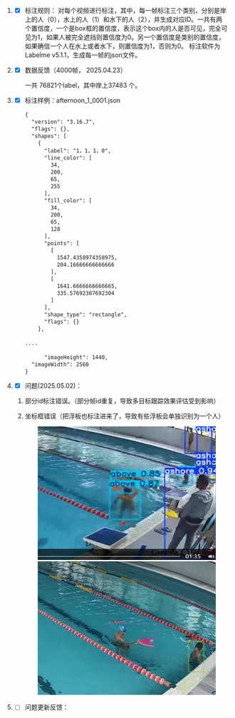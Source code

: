 1. - [x] 标注规则：
    对每个视频进行标注，其中，每一帧标注三个类别，分别是岸上的人（0），水上的人（1）和水下的人（2），并生成对应ID。一共有两个置信度，一个是box框的置信度，表示这个box内的人是否可见，完全可见为1，如果人被完全遮挡则置信度为0。另一个置信度是类别的置信度，如果确信一个人在水上或者水下，则置信度为1，否则为0。
     标注软件为Labelme v5.1.1，生成每一帧的json文件。

2. - [x] 数据反馈（4000帧， 2025.04.23）

     一共 76821个label，其中岸上37483 个。

3. - [x] 标注样例：afternoon_1_0001.json

     ```
     {
       "version": "3.16.7",
       "flags": {},
       "shapes": [
         {
           "label": "1，1，1，0",
           "line_color": [
             34,
             200,
             65,
             255
           ],
           "fill_color": [
             34,
             200,
             65,
             128
           ],
           "points": [
             [
               1547.4358974358975,
               204.16666666666666
             ],
             [
               1641.6666666666665,
               335.57692307692304
             ]
           ],
           "shape_type": "rectangle",
           "flags": {}
         },
     
     ....
     
     ​      "imageHeight": 1440,
       "imageWidth": 2560
     }
     ```

     

4. - [x] 问题(2025.05.02)： 
   
    1. 部分id标注错误。（部分帧id重复，导致多目标跟踪效果评估受到影响）
   
    2. 坐标框错误（把浮板也标注进来了，导致有些浮板会单独识别为一个人）	

       <div style="text-align: center;">
         <img src="assets/5340ff1fb31e7abe17590bc46230a3a.png" width="400"  width="400" height="300">
   
       <div style="text-align: center;">
         <img src="assets/681e81150447767b61c5553f1b5123c.png"  width="400" height="300">
       
   
5. - [ ] 问题更新反馈：

